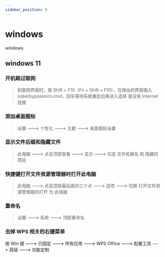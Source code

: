 ```yaml
---
sidebar_position: 9
---
```


# windows

windows

## windows 11

### 开机跳过联网

> 到联网界面时，按 Shift + F10（Fn + Shift + F10），在弹出的界面输入 oobe\bypassmro.cmd，回车等待系统重启后再进入选择 我没有 Internet 连接

### 添加桌面图标

> 设置 ---> 个性化 ---> 主题 ---> 桌面图标设置

### 显示文件后缀和隐藏文件

> 此电脑 ---> 点击顶部查看 ---> 显示 ---> 勾选 文件拓展名 和 隐藏的项目

### 快捷键打开文件资源管理器时打开此电脑

> 此电脑 ---> 点击顶部最后面的三个点 ---> 选项 ---> 切换 打开文件资源管理器时打开 为 此电脑

### 重命名

> 设置 ---> 系统 ---> 顶部重命名

### 去掉 WPS 相关的右键菜单

按 Win 键 ---> 已固定 ---> 所有应用 ---> WPS Office ---> 配置工具 ---> 高级 ---> 功能定制
